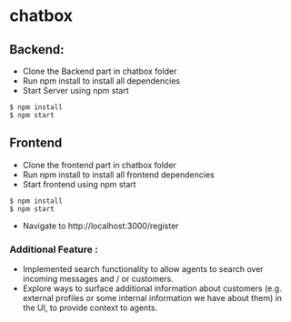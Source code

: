 # chatbox

## Backend:
* Clone the Backend part in chatbox folder
* Run npm install to install all dependencies
* Start Server using npm start
```
$ npm install
$ npm start
```

## Frontend
* Clone the frontend part in chatbox folder
* Run npm install to install all frontend dependencies
* Start frontend using npm start
```
$ npm install
$ npm start
```
* Navigate to http://localhost:3000/register

### Additional Feature : 
* Implemented search functionality to allow agents to search over incoming messages and / or customers.
* Explore ways to surface additional information about customers (e.g. external profiles or some internal information we have about them) in the UI, to provide context to agents.
